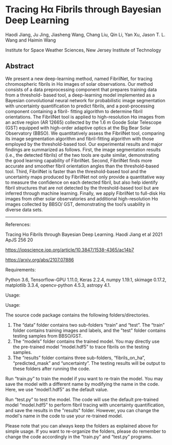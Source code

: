 # Tracing Hα Fibrils through Bayesian Deep Learning

Haodi Jiang, Ju Jing, Jiasheng Wang, Chang Liu, Qin Li, Yan Xu, Jason T. L. Wang and Haimin Wang

Institute for Space Weather Sciences, New Jersey Institute of Technology

## Abstract

We present a new deep-learning method, named FibrilNet, for tracing chromospheric fibrils in Hα images of 
solar observations. Our method consists of a data preprocessing component that prepares training data 
from a threshold- based tool, a deep-learning model implemented as a Bayesian convolutional neural network 
for probabilistic image segmentation with uncertainty quantification to predict fibrils, 
and a post-processing component containing a fibril- fitting algorithm to determine fibril orientations. 
The FibrilNet tool is applied to high-resolution Hα images from an active region (AR 12665) 
collected by the 1.6 m Goode Solar Telescope (GST) equipped with high-order adaptive optics 
at the Big Bear Solar Observatory (BBSO). We quantitatively assess the FibrilNet tool, 
comparing its image segmentation algorithm and fibril-fitting algorithm with those employed 
by the threshold-based tool. Our experimental results and major findings are summarized as follows. 
First, the image segmentation results (i.e., the detected fibrils) of the two tools are quite similar, 
demonstrating the good learning capability of FibrilNet. Second, FibrilNet finds more accurate 
and smoother fibril orientation angles than the threshold-based tool. Third, FibrilNet is faster than 
the threshold-based tool and the uncertainty maps produced by FibrilNet not only 
provide a quantitative way to measure the confidence on each detected fibril, 
but also help identify fibril structures that are not detected by the threshold-based tool 
but are inferred through machine learning. Finally, we apply FibrilNet to full-disk Hα images 
from other solar observatories and additional high-resolution Hα images collected by BBSO/ GST, 
demonstrating the tool’s usability in diverse data sets.

----
References:

Tracing Hα Fibrils through Bayesian Deep Learning. Haodi Jiang et al 2021 ApJS 256 20

https://iopscience.iop.org/article/10.3847/1538-4365/ac14b7

https://arxiv.org/abs/2107.07886


Requirements: 

Python 3.6, Tensorflow-GPU 1.11.0, Keras 2.2.4, numpy 1.19.1, skimage 0.17.2, matplotlib 3.3.4, opencv-python 4.5.3, astropy 4.1.

Usage: 

Usage: 

The source code package contains the following folders/directories. 

1. The “data” folder contains two sub-folders “train” and “test”. The “train” folder contains training images and labels, and the "test" folder contains testing samples from BBSO/GST. 
2. The “models” folder contains the trained model. You may directly use the pre-trained model “model.hdf5” to trace fibrils on the testing samples. 
3. The “results” folder contains three sub-folders, “fibrils_on_ha”, “predicted_mask” and “uncertainty”. The testing results will be output to these folders after running the code.

Run “train.py” to train the model if you want to re-train the model. You may save the model with a different name by modifying the name in the code. Here, we use “model1.hdf5” as the default value.

Run “test.py” to test the model. The code will use the default pre-trained model “model.hdf5” to perform fibril tracing with uncertainty quantification, and save the results in the "results" folder. However, you can change the model's name in the code to use your re-trained model. 

Please note that you can always keep the folders as explained above for simple usage. If you want to re-organize the folders, please do remember to change the code accordingly in the “train.py” and “test.py” programs.
